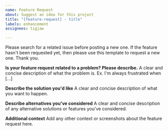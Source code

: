```yaml
---
name: Feature Request
about: Suggest an idea for this project
title: "[feature-request] - title"
labels: enhancement
assignees: tigjaw

---
```


Please search for a related issue before posting a new one. If the feature hasn't been requested yet, then please use this template to request a new one. Thank you.

**Is your feature request related to a problem? Please describe.**
A clear and concise description of what the problem is. Ex. I'm always frustrated when [...]

**Describe the solution you'd like**
A clear and concise description of what you want to happen.

**Describe alternatives you've considered**
A clear and concise description of any alternative solutions or features you've considered.

**Additional context**
Add any other context or screenshots about the feature request here.
